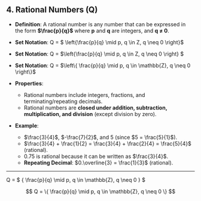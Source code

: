 ## **4. Rational Numbers (Q)**

- **Definition**: A rational number is any number that can be expressed in the form **$\frac{p}{q}$** where **p** and **q** are integers, and **q ≠ 0**.
- **Set Notation**: Q = $ \left\{\frac{p}{q} \mid p, q \in Z, q \neq 0 \right\}$

- **Set Notation**: Q = $\left\{\frac{p}{q} \mid p, q \in Z, q \neq 0 \right\} $

- **Set Notation**: Q = $\left\{ \frac{p}{q} \mid p, q \in \mathbb{Z}, q \neq 0 \right\}$

- **Properties**:
  - Rational numbers include integers, fractions, and terminating/repeating decimals.
  - Rational numbers are **closed under addition, subtraction, multiplication, and division** (except division by zero).
- **Example**:
  - $\frac{3}{4}$, $-\frac{7}{2}$, and 5 (since $5 = \frac{5}{1}$).
  - $\frac{3}{4} + \frac{1}{2} = \frac{3}{4} + \frac{2}{4} = \frac{5}{4}$ (rational).
  - 0.75 is rational because it can be written as $\frac{3}{4}$.
  - **Repeating Decimal**: $0.\overline{3} = \frac{1}{3}$ (rational).

---

Q = $ \{ \frac{p}{q} \mid p, q \in \mathbb{Z}, q \neq 0 \} $

$$
Q = \{ \frac{p}{q} \mid p, q \in \mathbb{Z}, q \neq 0 \}
$$
